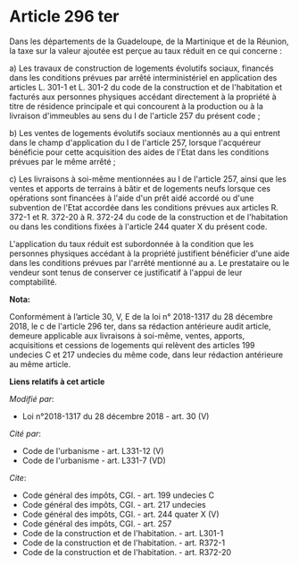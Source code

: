 # Article 296 ter

Dans les départements de la Guadeloupe, de la Martinique et de la Réunion, la taxe sur la valeur ajoutée est perçue au taux
réduit en ce qui concerne : 

a) Les travaux de construction de logements évolutifs sociaux, financés dans les conditions prévues par arrêté
interministériel en application des articles L. 301-1 et L. 301-2 du code de la construction et de l'habitation et facturés
aux personnes physiques accédant directement à la propriété à titre de résidence principale et qui concourent à la production
ou à la livraison d'immeubles au sens du I de l'article 257 du présent code ; 

b) Les ventes de logements évolutifs sociaux mentionnés au a qui entrent dans le champ d'application du I de l'article 257,
lorsque l'acquéreur bénéficie pour cette acquisition des aides de l'Etat dans les conditions prévues par le même arrêté ; 

c) Les livraisons à soi-même mentionnées au I de l'article 257, ainsi que les ventes et apports de terrains à bâtir et de
logements neufs lorsque ces opérations sont financées à l'aide d'un prêt aidé accordé ou d'une subvention de l'Etat accordée
dans les conditions prévues aux articles R. 372-1 et R. 372-20 à R. 372-24 du code de la construction et de l'habitation ou
dans les conditions fixées à l'article 244 quater X du présent code. 

L'application du taux réduit est subordonnée à la condition que les personnes physiques accédant à la propriété justifient
bénéficier d'une aide dans les conditions prévues par l'arrêté mentionné au a. Le prestataire ou le vendeur sont tenus de
conserver ce justificatif à l'appui de leur comptabilité.

**Nota:**

Conformément à l’article 30, V, E de la loi n° 2018-1317 du 28 décembre 2018, le c de l'article 296 ter, dans sa rédaction
antérieure audit article, demeure applicable aux livraisons à soi-même, ventes, apports, acquisitions et cessions de
logements qui relèvent des articles 199 undecies C et 217 undecies du même code, dans leur rédaction antérieure au même
article.

**Liens relatifs à cet article**

_Modifié par_:

  - Loi n°2018-1317 du 28 décembre 2018 - art. 30 (V)

_Cité par_:

  - Code de l'urbanisme - art. L331-12 (V)
  - Code de l'urbanisme - art. L331-7 (VD)

_Cite_:

  - Code général des impôts, CGI. - art. 199 undecies C
  - Code général des impôts, CGI. - art. 217 undecies
  - Code général des impôts, CGI. - art. 244 quater X (V)
  - Code général des impôts, CGI. - art. 257
  - Code de la construction et de l'habitation. - art. L301-1
  - Code de la construction et de l'habitation. - art. R372-1
  - Code de la construction et de l'habitation. - art. R372-20
